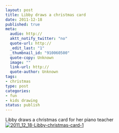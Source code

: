 ```yaml
--- 
layout: post
title: Libby draws a christmas card
date: 2011-12-18
published: true
meta: 
  audio: http://
  aktt_notify_twitter: "no"
  quote-url: http://
  _edit_last: "1"
  _thumbnail_id: "910060500"
  quote-copy: Unknown
  image: ""
  link-url: http://
  quote-author: Unknown
tags: 
- christmas
type: post
categories: 
- fun
- kids drawing
status: publish
---
```

Libby draws a christmas card for her piano teacher[![](http://media.eick.us/2011/12/2011_12_18-Libby-christmas-card-1-500x382.jpg "2011_12_18-Libby-christmas-card-1")](http://media.eick.us/2011/12/2011_12_18-Libby-christmas-card-1.jpg)
